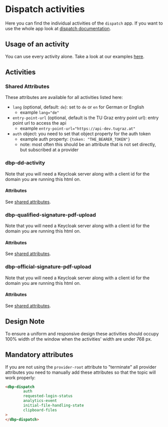 # Dispatch activities

Here you can find the individual activities of the `dispatch` app.
If you want to use the whole app look at [dispatch documentation](https://github.com/digital-blueprint/dispatch-app).

## Usage of an activity

You can use every activity alone. Take a look at our examples [here](https://github.com/digital-blueprint/dispatch-app/tree/main/examples).

## Activities

### Shared Attributes

These attributes are available for all activities listed here:

- `lang` (optional, default: `de`): set to `de` or `en` for German or English
    - example `lang="de"`
- `entry-point-url` (optional, default is the TU Graz entry point url): entry point url to access the api
    - example `entry-point-url="https://api-dev.tugraz.at"`
- `auth` object: you need to set that object property for the auth token
    - example auth property: `{token: "THE_BEARER_TOKEN"}`
    - note: most often this should be an attribute that is not set directly, but subscribed at a provider

### dbp-dd-activity

Note that you will need a Keycloak server along with a client id for the domain you are running this html on.

#### Attributes
See [shared attributes](#shared-attributes).


### dbp-qualified-signature-pdf-upload

Note that you will need a Keycloak server along with a client id for the domain you are running this html on.

#### Attributes

See [shared attributes](#shared-attributes).

### dbp-official-signature-pdf-upload

Note that you will need a Keycloak server along with a client id for the domain you are running this html on.


#### Attributes

See [shared attributes](#shared-attributes).


## Design Note

To ensure a uniform and responsive design these activities should occupy 100% width of the window when the activities' width are under 768 px.


## Mandatory attributes

If you are not using the `provider-root` attribute to "terminate" all provider attributes
you need to manually add these attributes so that the topic will work properly:

```html
<dbp-dispatch
        auth
        requested-login-status
        analytics-event
        initial-file-handling-state
        clipboard-files
>
</dbp-dispatch>
```
